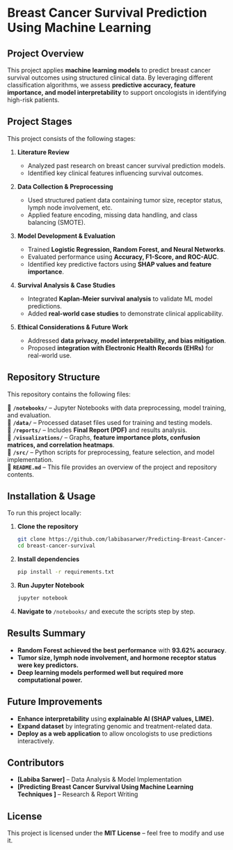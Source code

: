 # **Breast Cancer Survival Prediction Using Machine Learning**

## **Project Overview**
This project applies **machine learning models** to predict breast cancer survival outcomes using structured clinical data. By leveraging different classification algorithms, we assess **predictive accuracy, feature importance, and model interpretability** to support oncologists in identifying high-risk patients.

## **Project Stages**
This project consists of the following stages:

1. **Literature Review**  
   - Analyzed past research on breast cancer survival prediction models.  
   - Identified key clinical features influencing survival outcomes.  

2. **Data Collection & Preprocessing**  
   - Used structured patient data containing tumor size, receptor status, lymph node involvement, etc.  
   - Applied feature encoding, missing data handling, and class balancing (SMOTE).  

3. **Model Development & Evaluation**  
   - Trained **Logistic Regression, Random Forest, and Neural Networks**.  
   - Evaluated performance using **Accuracy, F1-Score, and ROC-AUC**.  
   - Identified key predictive factors using **SHAP values and feature importance**.  

4. **Survival Analysis & Case Studies**  
   - Integrated **Kaplan-Meier survival analysis** to validate ML model predictions.  
   - Added **real-world case studies** to demonstrate clinical applicability.  

5. **Ethical Considerations & Future Work**  
   - Addressed **data privacy, model interpretability, and bias mitigation**.  
   - Proposed **integration with Electronic Health Records (EHRs)** for real-world use.  

## **Repository Structure**
This repository contains the following files:

📂 **`/notebooks/`** – Jupyter Notebooks with data preprocessing, model training, and evaluation.  
📂 **`/data/`** – Processed dataset files used for training and testing models.  
📂 **`/reports/`** – Includes **Final Report (PDF)** and results analysis.  
📂 **`/visualizations/`** – Graphs, **feature importance plots, confusion matrices, and correlation heatmaps**.  
📂 **`/src/`** – Python scripts for preprocessing, feature selection, and model implementation.  
📄 **`README.md`** – This file provides an overview of the project and repository contents.  

## **Installation & Usage**
To run this project locally:
1. **Clone the repository**  
   ```sh
   git clone https://github.com/labibasarwer/Predicting-Breast-Cancer-Survival-Using-Machine-Learning.git
   cd breast-cancer-survival
   ```
2. **Install dependencies**  
   ```sh
   pip install -r requirements.txt
   ```
3. **Run Jupyter Notebook**  
   ```sh
   jupyter notebook
   ```
4. **Navigate to** `/notebooks/` and execute the scripts step by step.

## **Results Summary**
- **Random Forest achieved the best performance** with **93.62% accuracy**.  
- **Tumor size, lymph node involvement, and hormone receptor status were key predictors.**  
- **Deep learning models performed well but required more computational power.**  

## **Future Improvements**
- **Enhance interpretability** using **explainable AI (SHAP values, LIME).**  
- **Expand dataset** by integrating genomic and treatment-related data.  
- **Deploy as a web application** to allow oncologists to use predictions interactively.  

## **Contributors**
- **[Labiba Sarwer]** – Data Analysis & Model Implementation  
- **[Predicting Breast Cancer Survival Using 
Machine Learning Techniques
]** – Research & Report Writing  

## **License**
This project is licensed under the **MIT License** – feel free to modify and use it.
